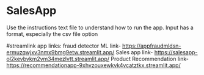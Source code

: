 # SalesApp

Use the instructions text file to understand how to run the app. Input has a format, especially the csv file option


#streamlink app links:
fraud detector ML link- https://appfraudmldsn-ermuzqwjxv3nmx9bmg9etw.streamlit.app/
Sales app link- https://salesapp-ol2kevbvkm2vm34mezlvtt.streamlit.app/
Product Recommendation link- https://recommendationapp-9xhvzouxewkvk4vcatztkx.streamlit.app/
